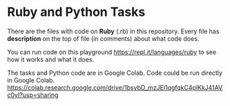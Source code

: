 # Ruby and Python Tasks

There are the files with code on **Ruby** (.rb) in this repository.
Every file has **description** on the top of file (in comments) about what code does.

You can run code on this playground https://repl.it/languages/ruby to see how it works and what it does.

The tasks and Python code are in Google Colab. Code could be run directly in Google Colab.
https://colab.research.google.com/drive/1bsybD_mzJEl1qgfqkC4plKkJ41AVc0yI?usp=sharing
